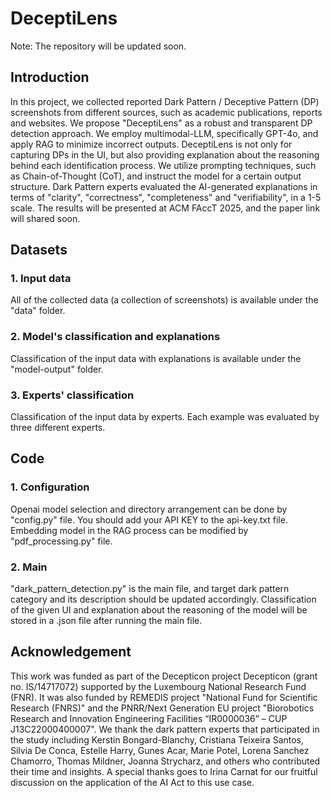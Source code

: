 # DeceptiLens
Note: The repository will be updated soon. 
## Introduction
In this project, we collected reported Dark Pattern / Deceptive Pattern (DP) screenshots from different sources, such as academic publications, reports and websites. 
We propose "DeceptiLens" as a robust and transparent DP detection approach. We employ multimodal-LLM, specifically GPT-4o, and apply RAG to minimize incorrect outputs. DeceptiLens is not only for capturing DPs in the UI, but also providing explanation about the reasoning behind each identification process. We utilize prompting techniques, such as Chain-of-Thought (CoT), and instruct the model for a certain output structure. Dark Pattern experts evaluated the AI-generated explanations in terms of "clarity", "correctness", "completeness" and "verifiability", in a 1-5 scale. The results will be presented at ACM FAccT 2025, and the paper link will shared soon.

## Datasets
### 1. Input data
All of the collected data (a collection of screenshots) is available under the "data" folder.
### 2. Model's classification and explanations
Classification of the input data with explanations is available under the "model-output" folder.
### 3. Experts' classification
Classification of the input data by experts. Each example was evaluated by three different experts. 


## Code
### 1. Configuration 
Openai model selection and directory arrangement can be done by "config.py" file.
You should add your API KEY to the api-key.txt file.
Embedding model in the RAG process can be modified by "pdf_processing.py" file.
### 2. Main
"dark_pattern_detection.py" is the main file, and target dark pattern category and its description should be updated accordingly.
Classification of the given UI and explanation about the reasoning of the model will be stored in a .json file after running the main file.

## Acknowledgement
This work was funded as part of the Decepticon project Decepticon (grant no. IS/14717072) supported by the Luxembourg
National Research Fund (FNR). It was also funded by REMEDIS project "National
Fund for Scientific Research (FNRS)" and the PNRR/Next Generation EU project "Biorobotics Research and Innovation Engineering Facilities “IR0000036” – CUP J13C22000400007".
We thank the dark pattern experts that participated in the study including Kerstin Bongard-Blanchy, Cristiana Teixeira Santos, Silvia De Conca, Estelle Harry, Gunes Acar, Marie Potel, Lorena Sanchez Chamorro, Thomas Mildner, Joanna Strycharz, and others who contributed their time and insights. A special thanks goes to Irina Carnat for our fruitful discussion on the application of the AI Act to this use case.

